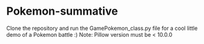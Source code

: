 # Pokemon-summative

Clone the repository and run the GamePokemon_class.py file for a cool little demo of a Pokemon battle :)
Note: Pillow version must be < 10.0.0